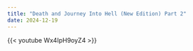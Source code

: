 ```yaml
---
title: "Death and Journey Into Hell (New Edition) Part 2"
date: 2024-12-19
---
```


{{< youtube Wx4IpH9oyZ4 >}}
